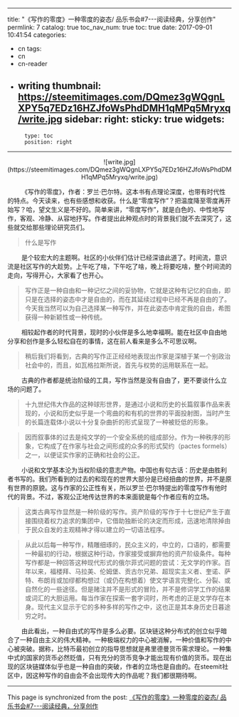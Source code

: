 
---
title: "《写作的零度》一种零度的姿态/ 品乐书会#7---阅读经典，分享创作"
permlink: 7
catalog: true
toc_nav_num: true
toc: true
date: 2017-09-01 10:41:54
categories:
- cn
tags:
- cn
- cn-reader
- writing
thumbnail: https://steemitimages.com/DQmez3gWQgnLXPY5q7EDz16HZJfoWsPhdDMH1qMPq5Mryxq/write.jpg
sidebar:
    right:
        sticky: true
widgets:
    -
        type: toc
        position: right
---


<center>![write.jpg](https://steemitimages.com/DQmez3gWQgnLXPY5q7EDz16HZJfoWsPhdDMH1qMPq5Mryxq/write.jpg)</center>

&nbsp;&nbsp;&nbsp;&nbsp;&nbsp;&nbsp;&nbsp;&nbsp;《写作的零度》，作者：罗兰·巴尔特。这本书有点理论深度，也带有时代性的特点。今天读来，也有些感想和收获。什么是“零度写作”？把温度降至零度再开始写？哈，望文生义是不好的。简单来讲，“零度写作”，就是白色的、中性地写作，客观、冷静、从容地抒写。作者提出此种观点时的背景我们就不去深究了，这些就交给那些理论研究员们。

>什么是写作

&nbsp;&nbsp;&nbsp;&nbsp;&nbsp;&nbsp;&nbsp;&nbsp;是个较宏大的主题啊。社区的小伙伴们估计已经深谙此道了。时间流，意识流是社区写作的大趁势。上午吃了啥，下午吃了啥，晚上将要吃啥，整个时间流的走向，写得开心，大家看了也开心。

>写作正是一种自由和一种记忆之间的妥协物，它就是这种有记忆的自由，即只是在选择的姿态中才是自由的，而在其延续过程中已经不再是自由的了。今天我当然可以为自己选择某一种写作，并在此姿态中肯定我的自由，希图获得一种新颖性或一种传统。

&nbsp;&nbsp;&nbsp;&nbsp;&nbsp;&nbsp;&nbsp;&nbsp;相较起作者的时代背景，现时的小伙伴是多么地幸福啊。能在社区中自由地分享和创作是多么轻松自在的事情，这在前人看来是多么不可思议啊。

>稍后我们将看到，古典的写作正正经经地表现出作家是深植于某一个别政治社会中的，而且，如瓦格拉斯所说，首先与权势的运用联系在一起。

&nbsp;&nbsp;&nbsp;&nbsp;&nbsp;&nbsp;&nbsp;&nbsp;古典的作者都是统治阶级的工具，写作当然是没有自由了，更不要谈什么立场的问题了。

>十九世纪伟大作品的这种球形世界，是通过小说和历史的长篇叙事作品来表现的，小说和历史似乎是一个弯曲的和有机的世界的平面投射图，当时产生的长篇连载体小说以十分复杂曲折的形式呈现了一种被贬低的形象。

>因而叙事体的过去是纯文学的一个安全系统的组成部分。作为一种秩序的形象，它构成了在作家与社会之间形成的众多的形式契约（pactes formels）之一，以便证实作家的正确和社会的公正。

&nbsp;&nbsp;&nbsp;&nbsp;&nbsp;&nbsp;&nbsp;&nbsp;小说和文学基本沦为当权阶级的意志产物。中国也有句古话：历史是由胜利者书写的。我们所看到的过去的和现在的世界大部分是已经扭曲的世界，并不是原有世界的原貌。这与作家的公正性有关，所以罗兰·巴尔特提出的零度写作有他时代的背景。不过，客观公正地传达世界的本来面貌是每个作者应有的立场。

>这类古典写作显然是一种阶级的写作。资产阶级的写作于十七世纪产生于直接围绕着权力追求的集团中，它借助独断论的决定而形成，迅速地清除掉由于民众自发的主观精神才得以建立的一切语法程序。

>从此以后每一种写作，精雕细琢的，民众主义的，中立的，口语的，都需要一种最初的行动，根据这种行动，作家接受或摒弃他的资产阶级条件。每种写作都是一种回答这种现代形式的俄尔菲式问题的尝试：无文学的作家。百年以来，福楼拜、马拉美、伦姆堡、贡古尔兄弟、超现实主义者、奎诺、萨特、布朗肖或加缪都构想过（或仍在构想着）使文学语言完整化、分裂、或自然化的一些途径。但是赌注并不是形式的冒险，并不是修词学工作的结果或词汇的大胆运用。每当作家在探索一套字词时，所考虑的正是文学存在本身。现代主义显示于它的多种多样的写作之中，这也正是其本身历史日暮途穷之时。

&nbsp;&nbsp;&nbsp;&nbsp;&nbsp;&nbsp;&nbsp;&nbsp;由此看出，一种自由式的写作是多么必要。区块链这种分布式的创立似乎暗合了一种自由主义的伟大精神。一种极端权力的中心被消解，一种价值和写作的中心被突破。据称，比特币最初创立的指导思想就是弗里德曼货币需求理论。一种集中式的国家的货币必然贬值，只有充分的货币竞争才能出现有价值的货币。现在出现的区块链媒体似乎也是一种自由的突破，作者的立场也是自由的。在steemit社区中，因这种写作的自由会不会出现传大的作品呢？我们都很期待啊。

- - -

This page is synchronized from the post: [《写作的零度》一种零度的姿态/ 品乐书会#7---阅读经典，分享创作](https://steemit.com/@lemooljiang/7)
